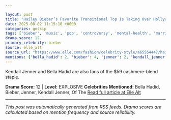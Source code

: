 ```yaml
---

layout: post
title: "Hailey Bieber’s Favorite Transitional Top Is Taking Over Hollywood"""
date: 2025-08-02 11:15:10 +0000
categories: gossip
tags: ['bieber', 'music', 'pop', 'controversy', 'mental-health', 'marriage', 'source-elle_alt', 'drama-explosive']
drama_score: 12
primary_celebrity: bieber
source: elle_alt
source_url: "https://www.elle.com/fashion/celebrity-style/a65554447/hailey-bieber-intimissimi-boat-neck-ultralight-top/"""
mentions: {'bella_hadid': 2, 'bieber': 4, 'jenner': 2, 'kendall_jenner': 2, 'of_the': 2}
---
```


Kendall Jenner and Bella Hadid are also fans of the $59 cashmere-blend staple.

**Drama Score:** 12 | **Level:** EXPLOSIVE **Celebrities Mentioned:** Bella Hadid, Bieber, Jenner, Kendall Jenner, Of The [Read full article at Elle Alt](https://www.elle.com/fashion/celebrity-style/a65554447/hailey-bieber-intimissimi-boat-neck-ultralight-top/)

---

*This post was automatically generated from RSS feeds. Drama scores are calculated based on mention frequency and source reliability.*